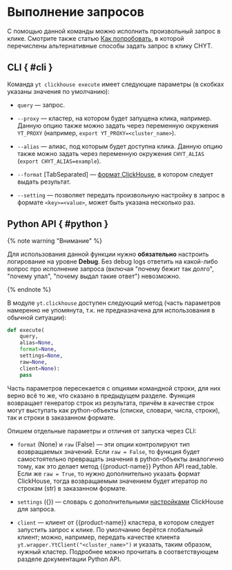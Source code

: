 # Выполнение запросов

С помощью данной команды можно исполнить произвольный запрос в клике. Смотрите также статью [Как попробовать](../../../../../user-guide/data-processing/chyt/try-chyt.md), в которой перечислены альтернативные способы задать запрос в клику CHYT.

## CLI { #cli }

Команда `yt clickhouse execute` имеет следующие параметры (в скобках указаны значения по умолчанию):

- `query` — запрос.

- `--proxy` — кластер, на котором будет запущена клика, например. Данную опцию также можно задать через переменную окружения `YT_PROXY` (например, `export YT_PROXY=<cluster_name>`).

- `--alias` — алиас, под которым будет доступна клика. Данную опцию также можно задать через переменную окружения `CHYT_ALIAS` (`export CHYT_ALIAS=example`).

- `--format` [TabSeparated] — [формат ClickHouse](https://clickhouse.tech/docs/ru/interfaces/formats/), в котором следует выдать результат.

- `--setting` — позволяет передать произвольную настройку в запрос в формате `<key>=<value>`, может быть указана несколько раз.

## Python API   { #python }

{% note warning "Внимание" %}

Для использования данной функции нужно **обязательно** настроить логирование на уровне **Debug**. Без debug logs ответить на какой-либо вопрос про исполнение запроса (включая "почему бежит так долго", "почему упал", "почему выдал такие ответ") невозможно.

{% endnote %}

В модуле `yt.clickhouse` доступен следующий метод (часть параметров намеренно не упомянута, т.к. не предназначена для использования в обычной ситуации):

```python
def execute(
    query,
    alias=None,
    format=None,
    settings=None,
    raw=None,
    client=None):
    pass
```

Часть параметров пересекается с опциями командной строки, для них верно всё то же, что сказано в предыдущем разделе. Функция возвращает генератор строк из результата, причём в качестве строк могут выступать как python-объекты (списки, словари, числа, строки), так и строки в заказанном формате.

Опишем отдельные параметры и отличия от запуска через CLI:

- `format` (None) и `raw` (False) — эти опции контролируют тип возвращаемых значений. Если `raw = False`, то функция будет самостоятельно превращать значения в python-объекты аналогично тому, как это делает метод {{product-name}} Python API read_table. Если же `raw = True`, то нужно дополнительно указать формат ClickHouse, тогда возвращаемым значением будет итератор по строкам (str) в заказанном формате.

- `settings` ({}) — словарь с дополнительными [настройками](https://clickhouse.tech/docs/ru/operations/settings/settings/) ClickHouse для запроса.

- `client` — клиент от {{product-name}} кластера, в котором следует запустить запрос к клике. По умолчанию берётся глобальный клиент; можно, например, передать качестве клиента `yt.wrapper.YtClient("<cluster_name>")` и указать, таким образом, нужный кластер. Подробнее можно прочитать в соответствующем разделе документации Python API.

